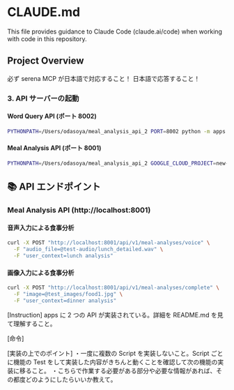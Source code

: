 # CLAUDE.md

This file provides guidance to Claude Code (claude.ai/code) when working with code in this repository.

## Project Overview

必ず serena MCP が日本語で対応すること！
日本語で応答すること！

### 3. API サーバーの起動

#### Word Query API (ポート 8002)

```bash
PYTHONPATH=/Users/odasoya/meal_analysis_api_2 PORT=8002 python -m apps.word_query_api.main
```

#### Meal Analysis API (ポート 8001)

```bash
PYTHONPATH=/Users/odasoya/meal_analysis_api_2 GOOGLE_CLOUD_PROJECT=new-snap-calorie PORT=8001 python -m apps.meal_analysis_api.main
```

## 📚 API エンドポイント

### Meal Analysis API (http://localhost:8001)

#### 音声入力による食事分析

```bash
curl -X POST "http://localhost:8001/api/v1/meal-analyses/voice" \
  -F "audio_file=@test-audio/lunch_detailed.wav" \
  -F "user_context=lunch analysis"
```

#### 画像入力による食事分析

```bash
curl -X POST "http://localhost:8001/api/v1/meal-analyses/complete" \
  -F "image=@test_images/food1.jpg" \
  -F "user_context=dinner analysis"
```

[Instruction]
apps に 2 つの API が実装されている。詳細を README.md を見て理解すること。

[命令]

[実装の上でのポイント]
・一度に複数の Script を実装しないこと。Script ごとに機能の Test をして実装した内容がきちんと動くことを確認して次の機能の実装に移ること。
・こちらで作業する必要がある部分や必要な情報があれば、その都度どのようにしたらいいか教えて。
